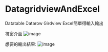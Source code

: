 # DatagridviewAndExcel
Datatable Datarow Girdview Excel簡單得輸入輸出

視窗介面
![image](https://user-images.githubusercontent.com/23658791/118489392-5e75a600-b74f-11eb-9862-964b08bb4541.png)

想要的輸出結果:
![image](https://user-images.githubusercontent.com/23658791/118489450-6b929500-b74f-11eb-9be8-ae66ad2eda0d.png)

